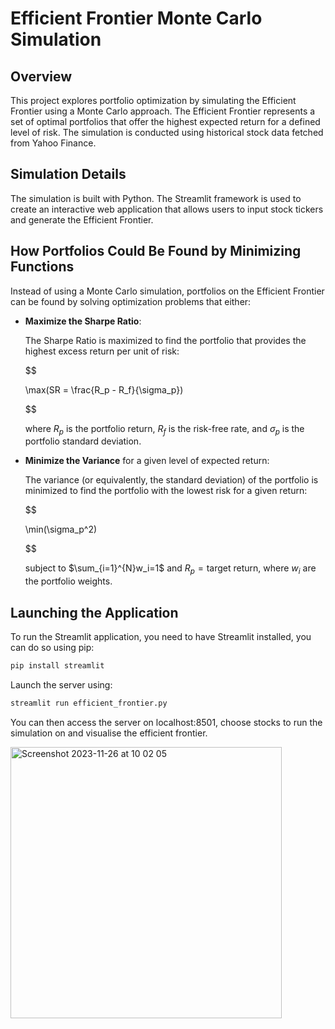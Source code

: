 # Efficient Frontier Monte Carlo Simulation

## Overview

This project explores portfolio optimization by simulating the Efficient Frontier using a Monte Carlo approach. The Efficient Frontier represents a set of optimal portfolios that offer the highest expected return for a defined level of risk. The simulation is conducted using historical stock data fetched from Yahoo Finance.

## Simulation Details

The simulation is built with Python. The Streamlit framework is used to create an interactive web application that allows users to input stock tickers and generate the Efficient Frontier.


## How Portfolios Could Be Found by Minimizing Functions

Instead of using a Monte Carlo simulation, portfolios on the Efficient Frontier can be found by solving optimization problems that either:

- **Maximize the Sharpe Ratio**:

  The Sharpe Ratio is maximized to find the portfolio that provides the highest excess return per unit of risk:

  $$

  \max(SR = \frac{R_p - R_f}{\sigma_p})
  
  $$

  where $R_p$ is the portfolio return, $R_f$ is the risk-free rate, and $\sigma_p$ is the portfolio standard deviation.

- **Minimize the Variance** for a given level of expected return:

  The variance (or equivalently, the standard deviation) of the portfolio is minimized to find the portfolio with the lowest risk for a given return:

  $$

  \min(\sigma_p^2)
  
  $$

  subject to $\sum_{i=1}^{N}w_i=1$ and $R_p=\text{target return}$, where $w_i$ are the portfolio weights.


## Launching the Application

To run the Streamlit application, you need to have Streamlit installed, you can do so using pip:

```bash
pip install streamlit
```

Launch the server using:

```bash
streamlit run efficient_frontier.py
```

You can then access the server on localhost:8501, choose stocks to run the simulation on and visualise the efficient frontier.

<img width="434" alt="Screenshot 2023-11-26 at 10 02 05" src="https://github.com/canyves/efficient_frontier/assets/134456846/5e07475b-0fc1-4d4f-bbaa-56e0f64c037d"> 